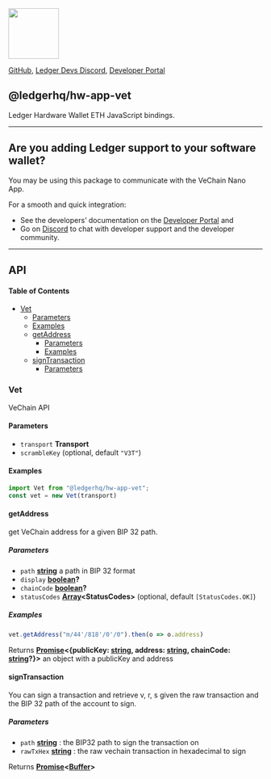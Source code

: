 <img src="https://user-images.githubusercontent.com/4631227/191834116-59cf590e-25cc-4956-ae5c-812ea464f324.png" height="100" />

[GitHub](https://github.com/LedgerHQ/ledger-live/),
[Ledger Devs Discord](https://developers.ledger.com/discord-pro),
[Developer Portal](https://developers.ledger.com/)

## @ledgerhq/hw-app-vet

Ledger Hardware Wallet ETH JavaScript bindings.

***

## Are you adding Ledger support to your software wallet?

You may be using this package to communicate with the VeChain Nano App.

For a smooth and quick integration:

*   See the developers’ documentation on the [Developer Portal](https://developers.ledger.com/docs/transport/overview/) and
*   Go on [Discord](https://developers.ledger.com/discord-pro/) to chat with developer support and the developer community.

***

## API

<!-- Generated by documentation.js. Update this documentation by updating the source code. -->

#### Table of Contents

*   [Vet](#vet)
    *   [Parameters](#parameters)
    *   [Examples](#examples)
    *   [getAddress](#getaddress)
        *   [Parameters](#parameters-1)
        *   [Examples](#examples-1)
    *   [signTransaction](#signtransaction)
        *   [Parameters](#parameters-2)

### Vet

VeChain API

#### Parameters

*   `transport` **Transport**&#x20;
*   `scrambleKey`   (optional, default `"V3T"`)

#### Examples

```javascript
import Vet from "@ledgerhq/hw-app-vet";
const vet = new Vet(transport)
```

#### getAddress

get VeChain address for a given BIP 32 path.

##### Parameters

*   `path` **[string](https://developer.mozilla.org/docs/Web/JavaScript/Reference/Global_Objects/String)** a path in BIP 32 format
*   `display` **[boolean](https://developer.mozilla.org/docs/Web/JavaScript/Reference/Global_Objects/Boolean)?**&#x20;
*   `chainCode` **[boolean](https://developer.mozilla.org/docs/Web/JavaScript/Reference/Global_Objects/Boolean)?**&#x20;
*   `statusCodes` **[Array](https://developer.mozilla.org/docs/Web/JavaScript/Reference/Global_Objects/Array)\<StatusCodes>**  (optional, default `[StatusCodes.OK]`)

##### Examples

```javascript
vet.getAddress("m/44'/818'/0'/0").then(o => o.address)
```

Returns **[Promise](https://developer.mozilla.org/docs/Web/JavaScript/Reference/Global_Objects/Promise)<{publicKey: [string](https://developer.mozilla.org/docs/Web/JavaScript/Reference/Global_Objects/String), address: [string](https://developer.mozilla.org/docs/Web/JavaScript/Reference/Global_Objects/String), chainCode: [string](https://developer.mozilla.org/docs/Web/JavaScript/Reference/Global_Objects/String)?}>** an object with a publicKey and address

#### signTransaction

You can sign a transaction and retrieve v, r, s given the raw transaction and the BIP 32 path of the account to sign.

##### Parameters

*   `path` **[string](https://developer.mozilla.org/docs/Web/JavaScript/Reference/Global_Objects/String)** : the BIP32 path to sign the transaction on
*   `rawTxHex` **[string](https://developer.mozilla.org/docs/Web/JavaScript/Reference/Global_Objects/String)** : the raw vechain transaction in hexadecimal to sign

Returns **[Promise](https://developer.mozilla.org/docs/Web/JavaScript/Reference/Global_Objects/Promise)<[Buffer](https://nodejs.org/api/buffer.html)>**&#x20;

